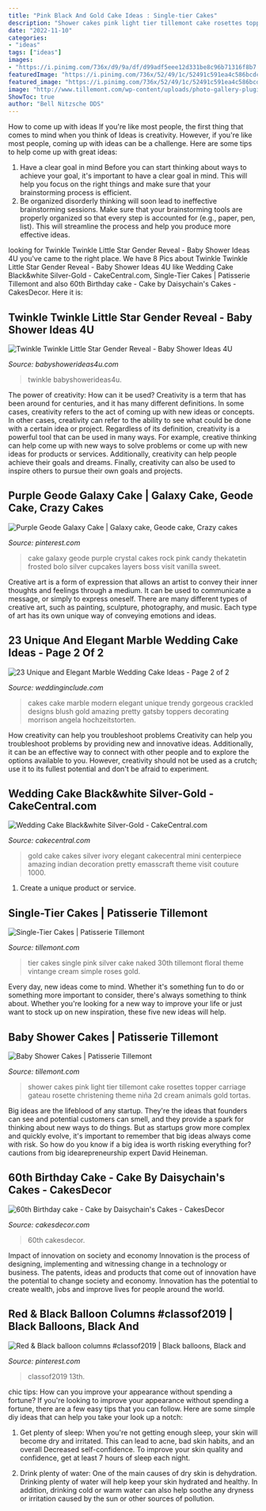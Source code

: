 ```yaml
---
title: "Pink Black And Gold Cake Ideas : Single-tier Cakes"
description: "Shower cakes pink light tier tillemont cake rosettes topper carriage gateau rosette christening theme niña 2d cream animals gold tortas"
date: "2022-11-10"
categories:
- "ideas"
tags: ["ideas"]
images:
- "https://i.pinimg.com/736x/d9/9a/df/d99adf5eee12d331be8c96b71316f8b7.jpg"
featuredImage: "https://i.pinimg.com/736x/52/49/1c/52491c591ea4c586bcdc22e3b68426a7.jpg"
featured_image: "https://i.pinimg.com/736x/52/49/1c/52491c591ea4c586bcdc22e3b68426a7.jpg"
image: "http://www.tillemont.com/wp-content/uploads/photo-gallery-plugin/photo-gallery/import/baby_shower_cakes-light_pink_rosettes.jpg"
ShowToc: true
author: "Bell Nitzsche DDS"
---
```



How to come up with ideas
If you're like most people, the first thing that comes to mind when you think of Ideas is creativity. However, if you're like most people, coming up with ideas can be a challenge. 
Here are some tips to help come up with great ideas: 
1. Have a clear goal in mind 
Before you can start thinking about ways to achieve your goal, it's important to have a clear goal in mind. This will help you focus on the right things and make sure that your brainstorming process is efficient. 
2. Be organized 
 disorderly thinking will soon lead to ineffective brainstorming sessions. Make sure that your brainstorming tools are properly organized so that every step is accounted for (e.g., paper, pen, list). This will streamline the process and help you produce more effective ideas. 

	

		
looking for Twinkle Twinkle Little Star Gender Reveal - Baby Shower Ideas 4U you've came to the right place. We have 8 Pics about Twinkle Twinkle Little Star Gender Reveal - Baby Shower Ideas 4U like Wedding Cake Black&amp;white Silver-Gold - CakeCentral.com, Single-Tier Cakes | Patisserie Tillemont and also 60th Birthday cake - Cake by Daisychain&#039;s Cakes - CakesDecor. Here it is:
		
    
## Twinkle Twinkle Little Star Gender Reveal - Baby Shower Ideas 4U

<img loading=lazy src="https://babyshowerideas4u.com/wp-content/uploads/2014/12/71-600x900.jpeg" onerror="this.onerror=null;this.src='https://tse4.mm.bing.net/th?id=OIP.KuPQJKCRIKL2LTUZtOAxNQHaLH&amp;pid=15.1';" alt="Twinkle Twinkle Little Star Gender Reveal - Baby Shower Ideas 4U">

_Source: babyshowerideas4u.com_

>twinkle babyshowerideas4u. 

	

The power of creativity: How can it be used?
Creativity is a term that has been around for centuries, and it has many different definitions. In some cases, creativity refers to the act of coming up with new ideas or concepts. In other cases, creativity can refer to the ability to see what could be done with a certain idea or project. Regardless of its definition, creativity is a powerful tool that can be used in many ways. For example, creative thinking can help come up with new ways to solve problems or come up with new ideas for products or services. Additionally, creativity can help people achieve their goals and dreams. Finally, creativity can also be used to inspire others to pursue their own goals and projects.

    
## Purple Geode Galaxy Cake | Galaxy Cake, Geode Cake, Crazy Cakes

<img loading=lazy src="https://i.pinimg.com/736x/52/49/1c/52491c591ea4c586bcdc22e3b68426a7.jpg" onerror="this.onerror=null;this.src='https://tse4.mm.bing.net/th?id=OIP.KXSy2OkbqXtTIUZRHwVEmAHaLl&amp;pid=15.1';" alt="Purple Geode Galaxy Cake | Galaxy cake, Geode cake, Crazy cakes">

_Source: pinterest.com_

>cake galaxy geode purple crystal cakes rock pink candy thekatetin frosted bolo silver cupcakes layers boss visit vanilla sweet. 

	

Creative art is a form of expression that allows an artist to convey their inner thoughts and feelings through a medium. It can be used to communicate a message, or simply to express oneself. There are many different types of creative art, such as painting, sculpture, photography, and music. Each type of art has its own unique way of conveying emotions and ideas.

    
## 23 Unique And Elegant Marble Wedding Cake Ideas - Page 2 Of 2

<img loading=lazy src="https://www.weddinginclude.com/wp-content/uploads/2017/06/Modern-black-white-and-blush-cake-with-three-tiers.jpg" onerror="this.onerror=null;this.src='https://tse1.mm.bing.net/th?id=OIP.cktE23oJ7WF4Qq9WzJJp5QHaLJ&amp;pid=15.1';" alt="23 Unique and Elegant Marble Wedding Cake Ideas - Page 2 of 2">

_Source: weddinginclude.com_

>cakes cake marble modern elegant unique trendy gorgeous crackled designs blush gold amazing pretty gatsby toppers decorating morrison angela hochzeitstorten. 

	

How creativity can help you troubleshoot problems
Creativity can help you troubleshoot problems by providing new and innovative ideas. Additionally, it can be an effective way to connect with other people and to explore the options available to you. However, creativity should not be used as a crutch; use it to its fullest potential and don't be afraid to experiment.

    
## Wedding Cake Black&amp;white Silver-Gold - CakeCentral.com

<img loading=lazy src="https://cdn001.cakecentral.com/gallery/2015/03/900_886514Zs1F_wedding-cake-blackampwhite-silver-gold.jpg" onerror="this.onerror=null;this.src='https://tse3.mm.bing.net/th?id=OIP.epLopfPtAU7B881wXCZKQwHaLH&amp;pid=15.1';" alt="Wedding Cake Black&amp;white Silver-Gold - CakeCentral.com">

_Source: cakecentral.com_

>gold cake cakes silver ivory elegant cakecentral mini centerpiece amazing indian decoration pretty emasscraft theme visit couture 1000. 

	

1. Create a unique product or service.

    
## Single-Tier Cakes | Patisserie Tillemont

<img loading=lazy src="https://www.tillemont.com/wp-content/uploads/photo-gallery-plugin/photo-gallery/import/single_tier_cakes-pink_silver_30-6.jpg" onerror="this.onerror=null;this.src='https://tse2.mm.bing.net/th?id=OIP.Girdax7WBXt-4eKXQtopzAAAAA&amp;pid=15.1';" alt="Single-Tier Cakes | Patisserie Tillemont">

_Source: tillemont.com_

>tier cakes single pink silver cake naked 30th tillemont floral theme vintange cream simple roses gold. 

	

Every day, new ideas come to mind. Whether it's something fun to do or something more important to consider, there's always something to think about. Whether you're looking for a new way to improve your life or just want to stock up on new inspiration, these five new ideas will help.

    
## Baby Shower Cakes | Patisserie Tillemont

<img loading=lazy src="http://www.tillemont.com/wp-content/uploads/photo-gallery-plugin/photo-gallery/import/baby_shower_cakes-light_pink_rosettes.jpg" onerror="this.onerror=null;this.src='https://tse4.mm.bing.net/th?id=OIP.IzfcO9_95KznK9TGjo2CkQHaLG&amp;pid=15.1';" alt="Baby Shower Cakes | Patisserie Tillemont">

_Source: tillemont.com_

>shower cakes pink light tier tillemont cake rosettes topper carriage gateau rosette christening theme niña 2d cream animals gold tortas. 

	

Big ideas are the lifeblood of any startup. They're the ideas that founders can see and potential customers can smell, and they provide a spark for thinking about new ways to do things. But as startups grow more complex and quickly evolve, it's important to remember that big ideas always come with risk. So how do you know if a big idea is worth risking everything for? cautions from big idearepreneurship expert David Heineman.

    
## 60th Birthday Cake - Cake By Daisychain&#039;s Cakes - CakesDecor

<img loading=lazy src="https://pic.cakesdecor.com/m/fj9zdhatjfyie8qk2dse.jpg" onerror="this.onerror=null;this.src='https://tse2.mm.bing.net/th?id=OIP.bd9PEhEwoBadZTdeMx54jAHaJ3&amp;pid=15.1';" alt="60th Birthday cake - Cake by Daisychain&#039;s Cakes - CakesDecor">

_Source: cakesdecor.com_

>60th cakesdecor. 

	

Impact of innovation on society and economy
Innovation is the process of designing, implementing and witnessing change in a technology or business. The patents, ideas and products that come out of innovation have the potential to change society and economy. Innovation has the potential to create wealth, jobs and improve lives for people around the world.

    
## Red &amp; Black Balloon Columns #classof2019 | Black Balloons, Black And

<img loading=lazy src="https://i.pinimg.com/736x/d9/9a/df/d99adf5eee12d331be8c96b71316f8b7.jpg" onerror="this.onerror=null;this.src='https://tse3.mm.bing.net/th?id=OIP.MJKidPCTssvRjB0KJQlOZQHaJ3&amp;pid=15.1';" alt="Red &amp; Black balloon columns #classof2019 | Black balloons, Black and">

_Source: pinterest.com_

>classof2019 13th. 

	

chic tips: How can you improve your appearance without spending a fortune?
If you're looking to improve your appearance without spending a fortune, there are a few easy tips that you can follow. Here are some simple diy ideas that can help you take your look up a notch:
1. Get plenty of sleep: When you're not getting enough sleep, your skin will become dry and irritated. This can lead to acne, bad skin habits, and an overall Decreased self-confidence. To improve your skin quality and confidence, get at least 7 hours of sleep each night.

2. Drink plenty of water: One of the main causes of dry skin is dehydration. Drinking plenty of water will help keep your skin hydrated and healthy. In addition, drinking cold or warm water can also help soothe any dryness or irritation caused by the sun or other sources of pollution.


